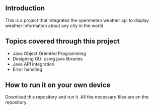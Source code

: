 ## Introduction

This is a project that integrates the openmeteo weather api to display weather information about any city in the world.

## Topics covered through this project

- Java Object Oriented Programming
- Designing GUI using java libraries
- Java API integration
- Error handling

## How to run it on your own device

Download this repository and run it. All the necessary files are on the repository.
